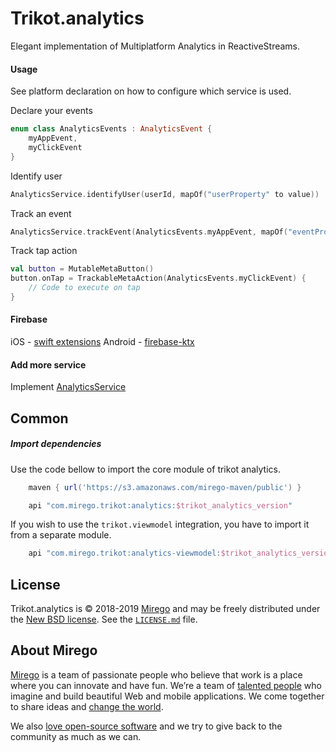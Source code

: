 # Trikot.analytics

Elegant implementation of Multiplatform Analytics in ReactiveStreams.

#### Usage
See platform declaration on how to configure which service is used.

Declare your events
```kotlin
enum class AnalyticsEvents : AnalyticsEvent {
    myAppEvent,
    myClickEvent
}
```

Identify user
```kotlin
AnalyticsService.identifyUser(userId, mapOf("userProperty" to value))
```

Track an event
```kotlin
AnalyticsService.trackEvent(AnalyticsEvents.myAppEvent, mapOf("eventProperty" to value))
```

Track tap action
```kotlin
val button = MutableMetaButton()
button.onTap = TrackableMetaAction(AnalyticsEvents.myClickEvent) {
    // Code to execute on tap
}
```

#### Firebase
iOS - [swift extensions](./swift-extensions/firebase/README.md)
Android - [firebase-ktx](./firebase-ktx/README.md)

#### Add more service
Implement [AnalyticsService](https://github.com/mirego/trikot.analytics/blob/master/analytics/src/commonMain/kotlin/com/mirego/trikot/analytics/AnalyticsService.kt)


## Common
##### Import dependencies

Use the code bellow to import the core module of trikot analytics.
```groovy
    maven { url('https://s3.amazonaws.com/mirego-maven/public') }

    api "com.mirego.trikot:analytics:$trikot_analytics_version"
```

If you wish to use the `trikot.viewmodel` integration, you have to import it from a separate module.
```groovy
    api "com.mirego.trikot:analytics-viewmodel:$trikot_analytics_version"
```

## License

Trikot.analytics is © 2018-2019 [Mirego](https://www.mirego.com) and may be freely distributed under the [New BSD license](http://opensource.org/licenses/BSD-3-Clause). See the [`LICENSE.md`](https://github.com/mirego/trikot.analytics/blob/master/LICENSE.md) file.

## About Mirego

[Mirego](https://www.mirego.com) is a team of passionate people who believe that work is a place where you can innovate and have fun. We’re a team of [talented people](https://life.mirego.com) who imagine and build beautiful Web and mobile applications. We come together to share ideas and [change the world](http://www.mirego.org).

We also [love open-source software](https://open.mirego.com) and we try to give back to the community as much as we can.
